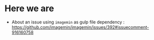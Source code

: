 # Here we are 

* About an issue using `imagemin` as gulp file dependency : https://github.com/imagemin/imagemin/issues/392#issuecomment-916160758
